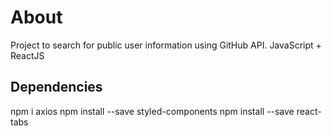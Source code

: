# About

Project to search for public user information using GitHub API. JavaScript + ReactJS

## Dependencies

npm i axios
npm install --save styled-components
npm install --save react-tabs